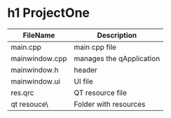 h1 ProjectOne
=====================

FileName        | Description
----------------|----------------------
main.cpp        | main cpp file
mainwindow.cpp  | manages the qApplication
mainwindow.h    | header
mainwindow.ui   | UI file
res.qrc         | QT resource file
qt resouce\     | Folder with resources
